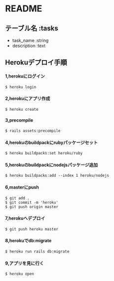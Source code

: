 # README



## テーブル名 :tasks
- task_name :string
- description :text


## Herokuデプロイ手順

#### 1,herokuにログイン

```
$ heroku login
```

#### 2,herokuにアプリ作成

```
$ heroku create
```

#### 3,precompile

```
$ rails assets:precompile
```

#### 4,herokuのbuildpackにrubyパッケージセット

```
$ heroku buildpacks:set heroku/ruby
```

#### 5,herokuのbuildpackにnodejsパッケージ追加

```
$ heroku buildpacks:add --index 1 heroku/nodejs
```

#### 6,masterにpush

```
$ git add .
$ git commit -m 'heroku'
$ git push origin master
```

#### 7,herokuへデプロイ

```
$ git push heroku master
```

#### 8,herokuでdb:migrate

```
$ heroku run rails db:migrate
```

#### 9,アプリを見に行く

```
$ heroku open
```
